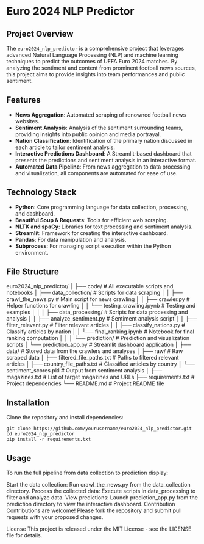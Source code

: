 # Euro 2024 NLP Predictor

## Project Overview
The `euro2024_nlp_predictor` is a comprehensive project that leverages advanced Natural Language Processing (NLP) and machine learning techniques to predict the outcomes of UEFA Euro 2024 matches. By analyzing the sentiment and content from prominent football news sources, this project aims to provide insights into team performances and public sentiment.

## Features
- **News Aggregation**: Automated scraping of renowned football news websites.
- **Sentiment Analysis**: Analysis of the sentiment surrounding teams, providing insights into public opinion and media portrayal.
- **Nation Classification**: Identification of the primary nation discussed in each article to tailor sentiment analysis.
- **Interactive Predictions Dashboard**: A Streamlit-based dashboard that presents the predictions and sentiment analysis in an interactive format.
- **Automated Data Pipeline**: From news aggregation to data processing and visualization, all components are automated for ease of use.

## Technology Stack
- **Python**: Core programming language for data collection, processing, and dashboard.
- **Beautiful Soup & Requests**: Tools for efficient web scraping.
- **NLTK and spaCy**: Libraries for text processing and sentiment analysis.
- **Streamlit**: Framework for creating the interactive dashboard.
- **Pandas**: For data manipulation and analysis.
- **Subprocess**: For managing script execution within the Python environment.

## File Structure
euro2024_nlp_predictor/
│
├── code/ # All executable scripts and notebooks
│ ├── data_collection/ # Scripts for data scraping
│ │ ├── crawl_the_news.py # Main script for news crawling
│ │ ├── crawler.py # Helper functions for crawling
│ │ └── testing_crawling.ipynb # Testing and examples
│ │
│ ├── data_processing/ # Scripts for data processing and analysis
│ │ ├── analyze_sentiment.py # Sentiment analysis script
│ │ ├── filter_relevant.py # Filter relevant articles
│ │ ├── classify_nations.py # Classify articles by nation
│ │ └── final_ranking.ipynb # Notebook for final ranking computation
│ │
│ └── prediction/ # Prediction and visualization scripts
│ └── prediction_app.py # Streamlit dashboard application
│
├── data/ # Stored data from the crawlers and analyses
│ ├── raw/ # Raw scraped data
│ ├── filtered_file_paths.txt # Paths to filtered relevant articles
│ ├── country_file_paths.txt # Classified articles by country
│ └── sentiment_scores.pkl # Output from sentiment analysis
│
├── magazines.txt # List of target magazines and URLs
├── requirements.txt # Project dependencies
└── README.md # Project README file

## Installation
Clone the repository and install dependencies:
```
git clone https://github.com/yourusername/euro2024_nlp_predictor.git
cd euro2024_nlp_predictor
pip install -r requirements.txt
```

## Usage
To run the full pipeline from data collection to prediction display:

Start the data collection: Run crawl_the_news.py from the data_collection directory.
Process the collected data: Execute scripts in data_processing to filter and analyze data.
View predictions: Launch prediction_app.py from the prediction directory to view the interactive dashboard.
Contribution
Contributions are welcome! Please fork the repository and submit pull requests with your proposed changes.

License
This project is released under the MIT License - see the LICENSE file for details.
